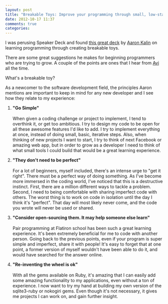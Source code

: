 ```yaml
---
layout: post
title: "Breakable Toys: Improve your programming through small, low-stakes projects"
date: 2012-10-17 11:37
comments: true
categories: 
---
```

I was perusing Speaker Deck and found [this great deck](https://speakerdeck.com/u/martinisoft/p/breakable-toys) by [Aaron Kalin](https://twitter.com/martinisoft) on learning programming through creating breakable toys.

There are some great suggestions he makes for beginning programmers who are trying to grow. A couple of the points are ones that I hear from [Avi]("https://twitter.com/aviflombaum") all the time.

What's a breakable toy?

<p><script async class="speakerdeck-embed" data-slide="8" data-id="4fa03d2d5f48f700220279a1" data-ratio="1.3333333333333333" src="//speakerdeck.com/assets/embed.js"></script></p>

As a newcomer to the software development field, the principles Aaron mentions are important to keep in mind for any new developer and I see how they relate to my experience:

1. <strong>"Go Simple"</strong><br><br> When given a coding challenge or project to implement, I tend to overthink it, or get too ambitious. I try to design my code to be open for all these awesome features I'd like to add. I try to implement everything at once, instead of doing small, basic, iterative steps. Also, when thinking of new projects I want to start, I try to think of next Facebook or amazing web app, but in order to grow as a developer I need to think of what small tools I could build that would be a great learning experience.

2. <strong>"They don't need to be perfect"</strong><br><br> For a lot of beginners, myself included, there's an intense urge to "get it right". There must be a perfect way of doing something. As I've become more immersed in the coding world, I've noticed that this is a destructive instinct. First, there are a million different ways to tackle a problem. Second, I need to being comfortable with sharing imperfect code with others. The worst thing is to work on code in isolation until the day I think it's "perfect". That day will most likely never come, and the code you wrote will never be used or shared.

3. <strong>"Consider open-sourcing them. It may help someone else learn"</strong><br><br> Pair programming at Flatiron school has been such a great learning experience. It's been extremely beneficial for me to code with another person. Going back to the previous points, even if your program is super simple and imperfect, share it with people! It's easy to forget that at one point, a former version of myself wouldn't have been able to do it, and would have searched for the answer online.

4. <strong>"Re-inventing the wheel is ok"</strong><br><br> With all the gems available on Ruby, it's amazing that I can easily add some amazing functionality to my applications, even without a ton of experience. I now want to try my hand at building my own version of the sqlite3-ruby or nokogiri gems. Even though it's not necessary, it gives me projects I can work on, and gain further insight.